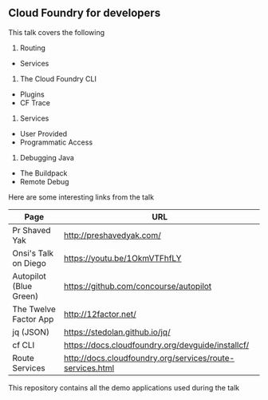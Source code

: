 ## Cloud Foundry for developers

This talk covers the following

1. Routing
  * Services
1. The Cloud Foundry CLI
  * Plugins
  * CF Trace
1. Services
  * User Provided
  * Programmatic Access
1. Debugging Java
  * The Buildpack
  * Remote Debug

Here are some interesting links from the talk

Page                   | URL
---                    | ---
Pr Shaved Yak          | http://preshavedyak.com/
Onsi's Talk on Diego   | https://youtu.be/1OkmVTFhfLY
Autopilot (Blue Green) | https://github.com/concourse/autopilot
The Twelve Factor App  | http://12factor.net/
jq (JSON)              | https://stedolan.github.io/jq/
cf CLI                 | https://docs.cloudfoundry.org/devguide/installcf/
Route Services         | http://docs.cloudfoundry.org/services/route-services.html


This repository contains all the demo applications used during the talk

